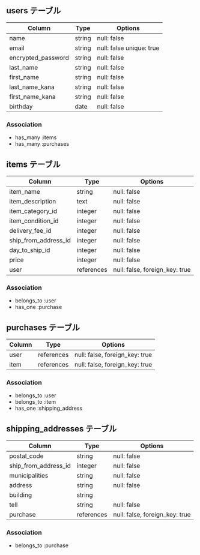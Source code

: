 ## users テーブル

| Column             | Type    | Options                  |
| ------------------ | ------- | ------------------------ |
| name               | string  | null: false              |
| email              | string  | null: false unique: true |
| encrypted_password | string  | null: false              |
| last_name          | string  | null: false              |
| first_name         | string  | null: false              |
| last_name_kana     | string  | null: false              |
| first_name_kana    | string  | null: false              |
| birthday           | date    | null: false              |
### Association

- has_many :items   
- has_many :purchases
 
## items テーブル

| Column               | Type       | Options                        |
| -------------------- | ---------- | ------------------------------ |
| item_name            | string     | null: false                    |
| item_description     | text       | null: false                    |
| item_category_id     | integer    | null: false                    |
| item_condition_id    | integer    | null: false                    |
| delivery_fee_id      | integer    | null: false                    |
| ship_from_address_id | integer    | null: false                    |
| day_to_ship_id       | integer    | null: false                    |
| price                | integer    | null: false                    |
| user                 | references | null: false, foreign_key: true |

### Association

- belongs_to :user
- has_one :purchase

## purchases テーブル

| Column              | Type       | Options                        |
| ------------------- | ---------- | ------------------------------ |
| user                | references | null: false, foreign_key: true |
| item                | references | null: false, foreign_key: true |


### Association

- belongs_to :user
- belongs_to :item
- has_one :shipping_address

## shipping_addresses テーブル 

| Column               | Type       | Options                        |
| -----------------    | ---------- | ------------------------------ |
| postal_code          | string     | null: false                    |
| ship_from_address_id | integer    | null: false                    |
| municipalities       | string     | null: false                    |
| address              | string     | null: false                    |
| building             | string     |                                |
| tell                 | string     | null: false                    |
| purchase             | references | null: false, foreign_key: true |

### Association

- belongs_to :purchase